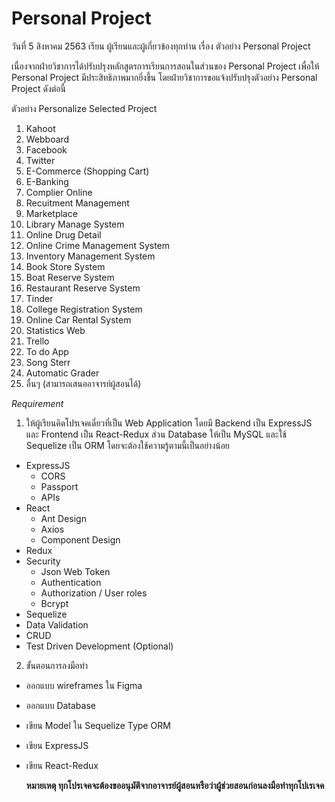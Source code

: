 # Personal Project

วันที่ 5 สิงหาคม 2563
เรียน ผู้เรียนและผู้เกี่ยวข้องทุกท่าน
เรื่อง ตัวอย่าง Personal Project

เนื่องจากฝ่ายวิชาการได้ปรับปรุงหลักสูตรการเรียนการสอนในส่วนของ Personal Project เพื่อให้ Personal Project มีประสิทธิภาพมากยิ่งขึ้น โดยฝ่ายวิชาการขอแจ้งปรับปรุงตัวอย่าง Personal Project  ดังต่อนี้

ตัวอย่าง Personalize Selected Project 
 
1. Kahoot
2. Webboard
3. Facebook
4. Twitter
5. E-Commerce (Shopping Cart)
6. E-Banking
7. Complier Online
8. Recuitment Management
9. Marketplace
10. Library Manage System
11. Online Drug Detail
12. Online Crime Management System
13. Inventory Management System
14. Book Store System
15. Boat Reserve System
16. Restaurant Reserve System
17. Tinder
18. College Registration System
19. Online Car Rental System
20. Statistics Web
21. Trello
22. To do App
23. Song Sterr
24. Automatic Grader
25. อื่นๆ (สามารถเสนออาจารย์ผู้สอนได้)

*Requirement*

1.  ให้ผู้เรียนคิดโปรเจคเดี่ยวที่เป็น Web Application โดยมี Backend เป็น ExpressJS และ Frontend เป็น React-Redux ส่วน Database ให้เป็น MySQL และใช้ Sequelize เป็น ORM โดยจะต้องใช้ความรู้ตามนี้เป็นอย่างน้อย
-   ExpressJS
    -   CORS
    -   Passport
    -   APIs
-   React
    -   Ant Design
    -   Axios
    -   Component Design
-   Redux
-   Security
    -   Json Web Token
    -   Authentication
    -   Authorization / User roles
    -   Bcrypt
-   Sequelize
-   Data Validation
-   CRUD
-   Test Driven Development (Optional)

2.  ขั้นตอนการลงมือทำ
-   ออกแบบ wireframes ใน Figma
-   ออกแบบ Database
-   เขียน Model ใน Sequelize Type ORM
-   เขียน ExpressJS
-   เขียน React-Redux

    **หมายเหตุ ทุกโปรเจคจะต้องขออนุมัติจากอาจารย์ผู้สอนหรือว่าผู้ช่วยสอนก่อนลงมือทำทุกโปเรเจค**

